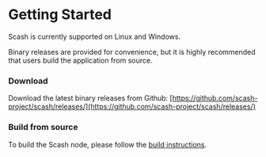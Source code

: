 # Getting Started

Scash is currently supported on Linux and Windows.

Binary releases are provided for convenience, but it is highly recommended that users build the application from source.&#x20;

### Download

Download the latest binary releases from Github: [https://github.com/scash-project/scash/releases/](https://github.com/scash-project/scash/releases/)

### Build from source

To build the Scash node, please follow the [build instructions](https://github.com/scash-project/scash/blob/scash\_master/doc/build-scash.md).
